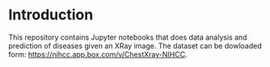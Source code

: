 # Introduction

This repository contains Jupyter notebooks that does data analysis and prediction of diseases given an XRay image. The dataset can be dowloaded form: https://nihcc.app.box.com/v/ChestXray-NIHCC.
